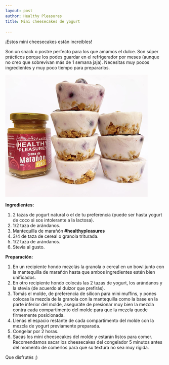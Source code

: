 ```yaml
---
layout: post
author: Healthy Pleasures
title: Mini cheesecakes de yogurt

---
```

¡Estos mini cheesecakes están increíbles!

Son un snack o postre perfecto para los que amamos el dulce. Son súper prácticos porque los podes guardar en el refrigerador por meses (aunque no creo que sobrevivan más de 1 semana jaja). Necesitas muy pocos ingredientes y muy poco tiempo para prepararlos.

![](/images/captura-de-pantalla-2020-06-23-a-la-s-11-04-22.png)

**Ingredientes:**

1. 2 tazas de yogurt natural o el de tu preferencia (puede ser hasta yogurt de coco si sos intolerante a la lactosa).
2. 1/2 taza de arándanos.
3. Mantequilla de marañón **#healthypleasures**
4. 3/4 de taza de cereal o granola triturada.
5. 1/2 taza de arándanos.
6. Stevia al gusto.

**Preparación:**

1. En un recipiente hondo mezclás la granola o cereal en un bowl junto con la mantequilla de marañón hasta que ambos ingredientes estén bien unificados.
2. En otro recipiente hondo colocás las 2 tazas de yogurt, los arándanos y la stevia (de acuerdo al dulzor que prefirás).
3. Tomás el molde, de preferencia de silicon para mini muffins, y pones colocas la mezcla de la granola con la mantequilla como la base en la parte inferior del molde, aseguráte de presionar muy bien la mezcla contra cada compartimento del molde para que la mezcla quede firmemente posicionada.
4. Llenás el espacio restante de cada compartimento del molde con la mezcla de yogurt previamente preparada.
5. Congelar por 2 horas.
6. Sacás los mini cheesecakes del molde y estarán listos para comer. Recomendamos sacar los cheesecakes del congelador 5 minutos antes del momento de comerlos para que su textura no sea muy rígida.

Que disfrutés ;)